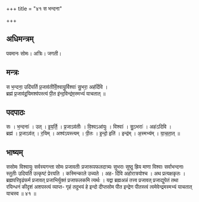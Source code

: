+++
title = "४१ स भन्दना"

+++
## अधिमन्त्रम्
पवमानः सोमः। अत्रिः। जगती।

## मन्त्रः
स भ॒न्दना॒ उदि॑यर्ति प्र॒जाव॑तीर्वि॒श्वायु॒र्विश्वाः॑ सु॒भरा॒ अह॑र्दिवि ।  
ब्रह्म॑ प्र॒जाव॑द्र॒यिमश्व॑पस्त्यं पी॒त इ॑न्द॒विन्द्र॑म॒स्मभ्यं॑ याचतात् ॥

## पदपाठः
सः । भ॒न्दनाः॑ । उत् । इ॒य॒र्ति॒ । प्र॒जाऽव॑तीः । वि॒श्वऽआ॑युः । विश्वाः॑ । सु॒ऽभराः॑ । अहः॑ऽदिवि ।  
ब्रह्म॑ । प्र॒जाऽव॑त् । र॒यिम् । अश्व॑ऽपस्त्यम् । पी॒तः । इ॒न्दो॒ इति॑ । इन्द्र॑म् । अ॒स्मभ्य॑म् । या॒च॒ता॒त् ॥

## भाष्यम्
ससोमः विश्वायुः सर्वस्यगन्ता सोमः प्रजावतीः प्रजारूपफलदात्र्यः सुभराः सुष्ठु ह्रिय माणा विश्वाः सर्वाभन्दनाः स्तुतीः उदियर्ति उत्कृष्टं प्रेरयति । कस्मिन्काले उच्यते । अह- र्दिवि अहोरात्रयोश्च । अथ प्रत्यक्षकृतः । ब्रह्मपरिवृढंफर्म प्रजावत् प्रजाभिर्युक्तं प्रजाफलकमि त्यर्थः । यद्वा ब्रह्मअन्नं तत्त्व प्रजावत् प्रजाद्युपेतं तथा रयिन्धनं कीदृशं अशपस्त्यं व्याप्त- गृहं तदुभयं हे इन्दो दीप्तसोम पीत इन्द्रेण पीतस्त्वं त्वमेवेन्द्रमस्मभ्यं याचतात् याचस्व ॥ ४१ ॥